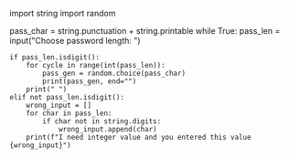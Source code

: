 import string
import random

pass_char = string.punctuation + string.printable
while True:
    pass_len = input("Choose password length: ")

    if pass_len.isdigit():
        for cycle in range(int(pass_len)):
            pass_gen = random.choice(pass_char)
            print(pass_gen, end="")
        print(" ")
    elif not pass_len.isdigit():
        wrong_input = []
        for char in pass_len:
            if char not in string.digits:
                wrong_input.append(char)
        print(f"I need integer value and you entered this value {wrong_input}")

